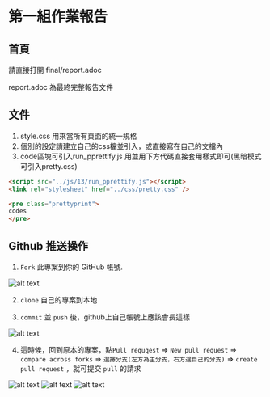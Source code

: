 # 第一組作業報告

## 首頁
請直接打開 final/report.adoc

report.adoc 為最終完整報告文件

## 文件

1. style.css 用來當所有頁面的統一規格
2. 個別的設定請建立自己的css檔並引入，或直接寫在自己的文檔內
3. code區塊可引入run_pprettify.js 用並用下方代碼直接套用樣式即可(黑暗模式可引入pretty.css)
```html
<script src="../js/13/run_pprettify.js"></script>
<link rel="stylesheet" href="../css/pretty.css" />
```
```html
<pre class="prettyprint">
codes
</pre>
```

## Github 推送操作

1.  `Fork` 此專案到你的 GitHub 帳號. <p>

![alt text](images/image.png)

2. `clone` 自己的專案到本地

3. `commit` 並 `push` 後，github上自己帳號上應該會長這樣<p>

![alt text](images/image2.png)

4. 這時候，回到原本的專案，點`Pull requqest` => `New pull request` => `compare across forks` => `選擇分支(左方為主分支，右方選自己的分支)` => `create pull request` ，就可提交 `pull` 的請求

![alt text](images/image3.png)
![alt text](images/image5.png)
![alt text](images/image4.png)
